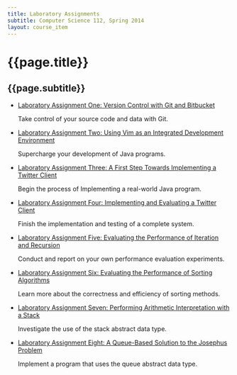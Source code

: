 ```yaml
---
title: Laboratory Assignments
subtitle: Computer Science 112, Spring 2014
layout: course_item
---
```


# {{page.title}}
## {{page.subtitle}}

<ul>

<li><a href="{{site.baseurl}}teaching/cs112S2014/provide/labs/lab1/cs112S2014-lab1.pdf">Laboratory Assignment One: Version Control with Git and Bitbucket</a> <p>Take control of your source code and data with Git.</p></li>

<li><a href="{{site.baseurl}}teaching/cs112S2014/provide/labs/lab2/cs112S2014-lab2.pdf">Laboratory Assignment Two: Using Vim as an Integrated Development Environment</a> <p>Supercharge your development of Java programs.</p></li>

<li><a href="{{site.baseurl}}teaching/cs112S2014/provide/labs/lab3/cs112S2014-lab3.pdf">Laboratory Assignment Three: A First Step Towards Implementing a Twitter Client</a> <p>Begin the process of Implementing a real-world Java program.</p></li>

<li><a href="{{site.baseurl}}teaching/cs112S2014/provide/labs/lab4/cs112S2014-lab4.pdf">Laboratory Assignment Four: Implementing and Evaluating a Twitter Client</a> <p>Finish the implementation and testing of a complete system.</p></li>

<li><a href="{{site.baseurl}}teaching/cs112S2014/provide/labs/lab5/cs112S2014-lab5.pdf">Laboratory Assignment Five: Evaluating the Performance of Iteration and Recursion</a> <p>Conduct and report on your own performance evaluation experiments.</p></li>

<li><a href="{{site.baseurl}}teaching/cs112S2014/provide/labs/lab6/cs112S2014-lab6.pdf">Laboratory Assignment Six: Evaluating the Performance of Sorting Algorithms</a> <p>Learn more about the correctness and efficiency of sorting methods.</p></li>

<li><a href="{{site.baseurl}}teaching/cs112S2014/provide/labs/lab7/cs112S2014-lab7.pdf">Laboratory Assignment Seven: Performing Arithmetic Interpretation with a Stack</a> <p>Investigate the use of the stack abstract data type.</p></li>

<li><a href="{{site.baseurl}}teaching/cs112S2014/provide/labs/lab8/cs112S2014-lab8.pdf">Laboratory Assignment Eight: A Queue-Based Solution to the Josephus Problem</a> <p>Implement a program that uses the queue abstract data type.</p></li>

</ul>
